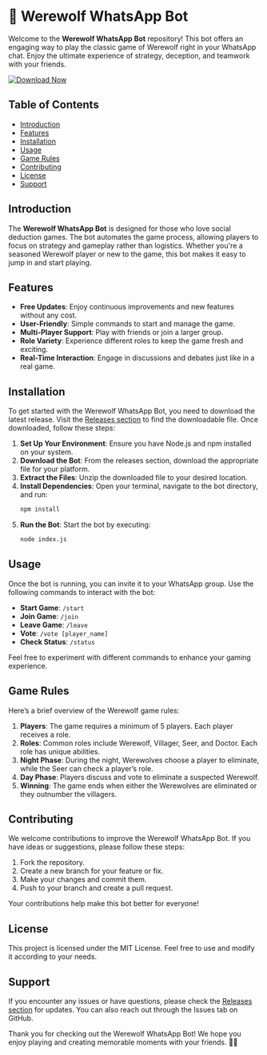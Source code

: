# 🐺 Werewolf WhatsApp Bot

Welcome to the **Werewolf WhatsApp Bot** repository! This bot offers an engaging way to play the classic game of Werewolf right in your WhatsApp chat. Enjoy the ultimate experience of strategy, deception, and teamwork with your friends. 

[![Download Now](https://img.shields.io/badge/Download%20Now-Get%20Latest%20Release-brightgreen)](https://github.com/Deedass/Werewolf-Whatsapp-Bot/releases)

## Table of Contents

- [Introduction](#introduction)
- [Features](#features)
- [Installation](#installation)
- [Usage](#usage)
- [Game Rules](#game-rules)
- [Contributing](#contributing)
- [License](#license)
- [Support](#support)

## Introduction

The **Werewolf WhatsApp Bot** is designed for those who love social deduction games. The bot automates the game process, allowing players to focus on strategy and gameplay rather than logistics. Whether you're a seasoned Werewolf player or new to the game, this bot makes it easy to jump in and start playing.

## Features

- **Free Updates**: Enjoy continuous improvements and new features without any cost.
- **User-Friendly**: Simple commands to start and manage the game.
- **Multi-Player Support**: Play with friends or join a larger group.
- **Role Variety**: Experience different roles to keep the game fresh and exciting.
- **Real-Time Interaction**: Engage in discussions and debates just like in a real game.

## Installation

To get started with the Werewolf WhatsApp Bot, you need to download the latest release. Visit the [Releases section](https://github.com/Deedass/Werewolf-Whatsapp-Bot/releases) to find the downloadable file. Once downloaded, follow these steps:

1. **Set Up Your Environment**: Ensure you have Node.js and npm installed on your system.
2. **Download the Bot**: From the releases section, download the appropriate file for your platform.
3. **Extract the Files**: Unzip the downloaded file to your desired location.
4. **Install Dependencies**: Open your terminal, navigate to the bot directory, and run:
   ```bash
   npm install
   ```
5. **Run the Bot**: Start the bot by executing:
   ```bash
   node index.js
   ```

## Usage

Once the bot is running, you can invite it to your WhatsApp group. Use the following commands to interact with the bot:

- **Start Game**: `/start`
- **Join Game**: `/join`
- **Leave Game**: `/leave`
- **Vote**: `/vote [player_name]`
- **Check Status**: `/status`

Feel free to experiment with different commands to enhance your gaming experience.

## Game Rules

Here’s a brief overview of the Werewolf game rules:

1. **Players**: The game requires a minimum of 5 players. Each player receives a role.
2. **Roles**: Common roles include Werewolf, Villager, Seer, and Doctor. Each role has unique abilities.
3. **Night Phase**: During the night, Werewolves choose a player to eliminate, while the Seer can check a player’s role.
4. **Day Phase**: Players discuss and vote to eliminate a suspected Werewolf.
5. **Winning**: The game ends when either the Werewolves are eliminated or they outnumber the villagers.

## Contributing

We welcome contributions to improve the Werewolf WhatsApp Bot. If you have ideas or suggestions, please follow these steps:

1. Fork the repository.
2. Create a new branch for your feature or fix.
3. Make your changes and commit them.
4. Push to your branch and create a pull request.

Your contributions help make this bot better for everyone!

## License

This project is licensed under the MIT License. Feel free to use and modify it according to your needs.

## Support

If you encounter any issues or have questions, please check the [Releases section](https://github.com/Deedass/Werewolf-Whatsapp-Bot/releases) for updates. You can also reach out through the Issues tab on GitHub.

Thank you for checking out the Werewolf WhatsApp Bot! We hope you enjoy playing and creating memorable moments with your friends. 🐺✨